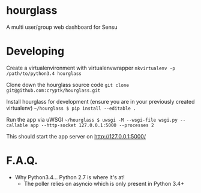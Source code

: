 # hourglass
A multi user/group web dashboard for Sensu

# Developing
Create a virtualenvironment with virtualenvwrapper
`mkvirtualenv -p /path/to/python3.4 hourglass`

Clone down the hourglass source code
`git clone git@github.com:cryptk/hourglass.git`

Install hourglass for development (ensure you are in your previously created virtualenv)
`~/hourglass $ pip install --editable .`

Run the app via uWSGI
`~/hourglass $ uwsgi -M --wsgi-file wsgi.py --callable app --http-socket 127.0.0.1:5000 --processes 2`

This should start the app server on http://127.0.0.1:5000/

# F.A.Q.

- Why Python3.4... Python 2.7 is where it's at!
  - The poller relies on asyncio which is only present in Python 3.4+
